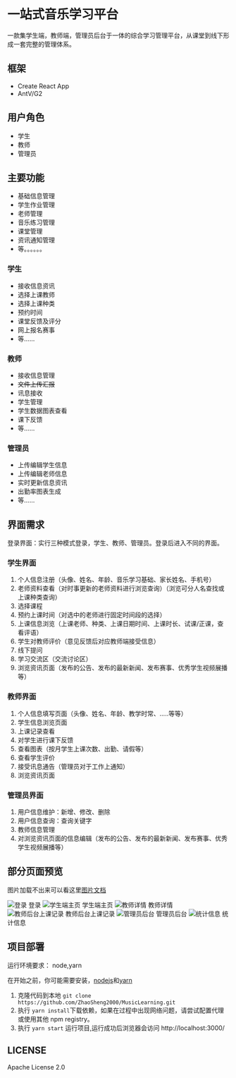 # 一站式音乐学习平台

一款集学生端，教师端，管理员后台于一体的综合学习管理平台，从课堂到线下形成一套完整的管理体系。

## 框架
- Create React App
- AntV/G2

## 用户角色
- 学生
- 教师
- 管理员

## 主要功能
- 基础信息管理
- 学生作业管理
- 老师管理
- 音乐练习管理
- 课堂管理
- 资讯通知管理
- 等。。。。。。

### 学生
- 接收信息资讯
- 选择上课教师
- 选择上课种类
- 预约时间
- 课堂反馈及评分
- 网上报名赛事
- 等...... 

### 教师
- 接收信息管理
- ~~文件上传汇报~~ 
- 讯息接收
- 学生管理
- 学生数据图表查看
- 课下反馈
- 等......

### 管理员
- 上传编辑学生信息
- 上传编辑老师信息
- 实时更新信息资讯
- 出勤率图表生成
- 等......

## 界面需求
登录界面：实行三种模式登录，学生、教师、管理员。登录后进入不同的界面。
### 学生界面
1. 个人信息注册（头像、姓名、年龄、音乐学习基础、家长姓名、手机号）
2. 老师资料查看（对时事更新的老师资料进行浏览查询）（浏览可分人名查找或上课种类查询）
3. 选择课程
4. 预约上课时间（对选中的老师进行固定时间段的选择）
5. 上课信息浏览（上课老师、种类、上课日期时间、上课时长、试课/正课，查看评语）
6. 学生对教师评价（意见反馈后对应教师端接受信息）
7. 线下提问
8. 学习交流区（交流讨论区）
9. 浏览资讯页面（发布的公告、发布的最新新闻、发布赛事、优秀学生视频展播等）

### 教师界面
1. 个人信息填写页面（头像、姓名、年龄、教学时常、.....等等）
2. 学生信息浏览页面
3. 上课记录查看
4. 对学生进行课下反馈
5. 查看图表（按月学生上课次数、出勤、请假等）
6. 查看学生评价
7. 接受讯息通告（管理员对于工作上通知）
8. 浏览资讯页面

### 管理员界面
1. 用户信息维护：新增、修改、删除
2. 用户信息查询：查询关键字
3. 教师信息管理
3. 对浏览资讯页面的信息编辑（发布的公告、发布的最新新闻、发布赛事、优秀学生视频展播等）

## 部分页面预览
图片加载不出来可以看这里[图片文档](https://nizhenkeai.xyz/2020/04/21/musiclearning-xiang-mu-kai-fa/)


![登录](https://tva1.sinaimg.cn/large/007S8ZIlly1gekxbpkud0j30ho09mdn1.jpg)
登录
![学生端主页](https://tva1.sinaimg.cn/large/007S8ZIlly1gekxcsmcxvj30i009o0xw.jpg)
学生端主页
![教师详情](https://tva1.sinaimg.cn/large/007S8ZIlly1gekxdb62lpj30hu09rmzl.jpg)
教师详情
![教师后台上课记录](https://tva1.sinaimg.cn/large/007S8ZIlly1gekxdr9hnjj30pj0duwhx.jpg)
教师后台上课记录
![管理员后台](https://tva1.sinaimg.cn/large/007S8ZIlly1gekxe8bmi6j30po0dvtag.jpg)
管理员后台
![统计信息](https://tva1.sinaimg.cn/large/007S8ZIlly1gekxeln1rwj30pn0dwq47.jpg)
统计信息

## 项目部署
运行环境要求： node,yarn

在开始之前，你可能需要安装，[nodejs](https://nodejs.org/en/)和[yarn](https://yarnpkg.com/zh-Hans/docs/install)
1. 克隆代码到本地
`git clone https://github.com/ZhaoSheng2000/MusicLearning.git`
2. 执行 `yarn install`下载依赖，如果在过程中出现网络问题，请尝试配置代理或使用其他 npm registry。
3. 执行 `yarn start` 运行项目,运行成功后浏览器会访问 http://localhost:3000/ 
## LICENSE
Apache License 2.0

